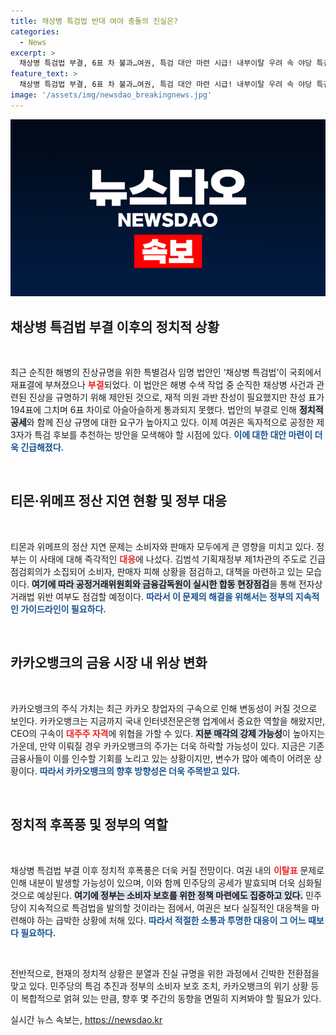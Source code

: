 ```yaml
---
title: 채상병 특검법 반대 여야 충돌의 진실은?
categories:
  - News
excerpt: >
  채상병 특검법 부결, 6표 차 불과…여권, 특검 대안 마련 시급! 내부이탈 우려 속 야당 특검 공세 예고, 진상규명 과제 남겨져. 클릭해 진실을 확인하세요!
feature_text: >
  채상병 특검법 부결, 6표 차 불과…여권, 특검 대안 마련 시급! 내부이탈 우려 속 야당 특검 공세 예고, 진상규명 과제 남겨져. 클릭해 진실을 확인하세요!
image: '/assets/img/newsdao_breakingnews.jpg'
---
```


<p><img src="/assets/img/newsdao_breakingnews.jpg" alt="pcversion 속보" /></p>

<h2 data-ke-size="size26">채상병 특검법 부결 이후의 정치적 상황</h2>

<p data-ke-size="size16">&nbsp;</p>

<p>최근 순직한 해병의 진상규명을 위한 특별검사 임명 법안인 ‘채상병 특검법’이 국회에서 재표결에 부쳐졌으나 <b><span style="color: #ee2323;">부결</span></b>되었다. 이 법안은 해병 수색 작업 중 순직한 채상병 사건과 관련된 진상을 규명하기 위해 제안된 것으로, 재적 의원 과반 찬성이 필요했지만 찬성 표가 194표에 그치며 6표 차이로 아슬아슬하게 통과되지 못했다. 법안의 부결로 인해 <b><span style="background-color: #21538527;">정치적 공세</span></b>와 함께 진상 규명에 대한 요구가 높아지고 있다. 이제 여권은 독자적으로 공정한 제3자가 특검 후보를 추천하는 방안을 모색해야 할 시점에 있다. <b><span style="color: #1a5490;">이에 대한 대안 마련이 더욱 긴급해졌다.</span></b></p>

<p data-ke-size="size16">&nbsp;</p>

<h2 data-ke-size="size26">티몬·위메프 정산 지연 현황 및 정부 대응</h2>

<p data-ke-size="size16">&nbsp;</p>

<p>티몬과 위메프의 정산 지연 문제는 소비자와 판매자 모두에게 큰 영향을 미치고 있다. 정부는 이 사태에 대해 즉각적인 <b><span style="color: #ee2323;">대응</span></b>에 나섰다. 김범석 기획재정부 제1차관의 주도로 긴급 점검회의가 소집되어 소비자, 판매자 피해 상황을 점검하고, 대책을 마련하고 있는 모습이다. <b><span style="background-color: #21538527;">여기에 따라 공정거래위원회와 금융감독원이 실시한 합동 현장점검</span></b>을 통해 전자상거래법 위반 여부도 점검할 예정이다. <b><span style="color: #1a5490;">따라서 이 문제의 해결을 위해서는 정부의 지속적인 가이드라인이 필요하다.</span></b></p>

<p data-ke-size="size16">&nbsp;</p>

<h2 data-ke-size="size26">카카오뱅크의 금융 시장 내 위상 변화</h2>

<p data-ke-size="size16">&nbsp;</p>

<p>카카오뱅크의 주식 가치는 최근 카카오 창업자의 구속으로 인해 변동성이 커질 것으로 보인다. 카카오뱅크는 지금까지 국내 인터넷전문은행 업계에서 중요한 역할을 해왔지만, CEO의 구속이 <b><span style="color: #ee2323;">대주주 자격</span></b>에 위협을 가할 수 있다. <b><span style="background-color: #21538527;">지분 매각의 강제 가능성</span></b>이 높아지는 가운데, 만약 이뤄질 경우 카카오뱅크의 주가는 더욱 하락할 가능성이 있다. 지금은 기존 금융사들이 이를 인수할 기회를 노리고 있는 상황이지만, 변수가 많아 예측이 어려운 상황이다. <b><span style="color: #1a5490;">따라서 카카오뱅크의 향후 방향성은 더욱 주목받고 있다.</span></b></p>

<p data-ke-size="size16">&nbsp;</p>

<h2 data-ke-size="size26">정치적 후폭풍 및 정부의 역할</h2>

<p data-ke-size="size16">&nbsp;</p>

<p>채상병 특검법 부결 이후 정치적 후폭풍은 더욱 커질 전망이다. 여권 내의 <b><span style="color: #ee2323;">이탈표</span></b> 문제로 인해 내분이 발생할 가능성이 있으며, 이와 함께 민주당의 공세가 발효되며 더욱 심화될 것으로 예상된다. <b><span style="background-color: #21538527;">여기에 정부는 소비자 보호를 위한 정책 마련에도 집중하고 있다.</span></b> 민주당이 지속적으로 특검법을 발의할 것이라는 점에서, 여권은 보다 실질적인 대응책을 마련해야 하는 급박한 상황에 처해 있다. <b><span style="color: #1a5490;">따라서 적절한 소통과 투명한 대응이 그 어느 때보다 필요하다.</span></b></p>

<p data-ke-size="size16">&nbsp;</p>

<p>전반적으로, 현재의 정치적 상황은 분열과 진실 규명을 위한 과정에서 긴박한 전환점을 맞고 있다. 민주당의 특검 추진과 정부의 소비자 보호 조치, 카카오뱅크의 위기 상황 등이 복합적으로 얽혀 있는 만큼, 향후 몇 주간의 동향을 면밀히 지켜봐야 할 필요가 있다.</p>
실시간 뉴스 속보는, <a href="https://newsdao.kr" rel="dofollow">https://newsdao.kr</a>


